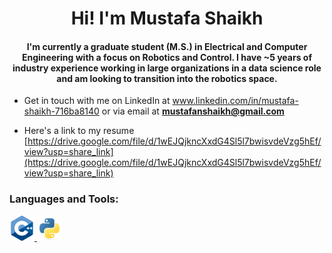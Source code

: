 <h1 align="center">Hi! I'm Mustafa Shaikh</h1>
<h4 align="center">I'm currently a graduate student (M.S.) in Electrical and Computer Engineering with a focus on Robotics and Control. I have ~5 years of industry experience working in large organizations in a data science role and am looking to transition into the robotics space.</h4>

- Get in touch with me on LinkedIn at www.linkedin.com/in/mustafa-shaikh-716ba8140 or via email at **mustafanshaikh@gmail.com**

- Here's a link to my resume [https://drive.google.com/file/d/1wEJQjkncXxdG4Sl5l7bwisvdeVzg5hEf/view?usp=share_link](https://drive.google.com/file/d/1wEJQjkncXxdG4Sl5l7bwisvdeVzg5hEf/view?usp=share_link)

<h3 align="left">Languages and Tools:</h3>
<p align="left"> <a href="https://www.w3schools.com/cpp/" target="_blank" rel="noreferrer"> <img src="https://raw.githubusercontent.com/devicons/devicon/master/icons/cplusplus/cplusplus-original.svg" alt="cplusplus" width="40" height="40"/> </a> <a href="https://www.python.org" target="_blank" rel="noreferrer"> <img src="https://raw.githubusercontent.com/devicons/devicon/master/icons/python/python-original.svg" alt="python" width="40" height="40"/> </a> </p>
